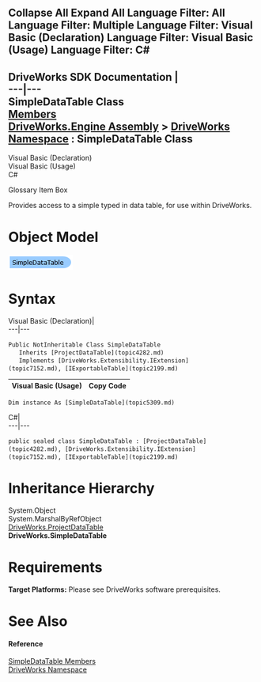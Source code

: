        

 Collapse All Expand All  Language Filter: All  Language Filter: Multiple  Language Filter: Visual Basic (Declaration) Language Filter: Visual Basic (Usage) Language Filter: C#  
---  
DriveWorks SDK Documentation  |   
---|---  
SimpleDataTable Class   
[Members](topic5310.md)   
[DriveWorks.Engine Assembly](topic2156.md) > [DriveWorks Namespace](topic2159.md) : SimpleDataTable Class  
---  
  
Visual Basic (Declaration)    
Visual Basic (Usage)    
C# 

Glossary Item Box

Provides access to a simple typed in data table, for use within DriveWorks. 

# Object Model

![](dotnetdiagramimages/image266.png)

# Syntax

Visual Basic (Declaration)|   
---|---  
      
    
    Public NotInheritable Class SimpleDataTable 
       Inherits [ProjectDataTable](topic4282.md)
       Implements [DriveWorks.Extensibility.IExtension](topic7152.md), [IExportableTable](topic2199.md)   
  
Visual Basic (Usage)| Copy Code  
---|---  
      
    
    Dim instance As [SimpleDataTable](topic5309.md)  
  
C#|   
---|---  
      
    
    public sealed class SimpleDataTable : [ProjectDataTable](topic4282.md), [DriveWorks.Extensibility.IExtension](topic7152.md), [IExportableTable](topic2199.md)    
  
# Inheritance Hierarchy

System.Object  
System.MarshalByRefObject  
[DriveWorks.ProjectDataTable](topic4282.md)  
**DriveWorks.SimpleDataTable**  


# Requirements

**Target Platforms:** Please see DriveWorks software prerequisites.

# See Also

#### Reference

[SimpleDataTable Members](topic5310.md)   
[DriveWorks Namespace](topic2159.md)


